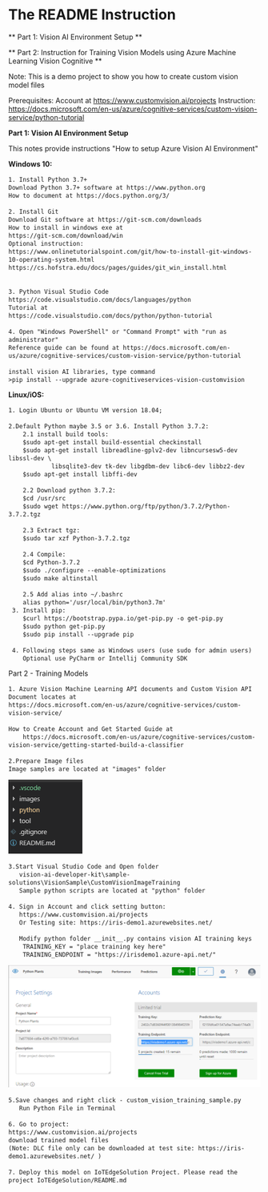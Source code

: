 
# The README Instruction

** Part 1: Vision AI Environment Setup **

** Part 2: Instruction for Training Vision Models using Azure Machine Learning Vision Cognitive **

Note: This is a demo project to show you how to create custom vision model files

Prerequisites: Account at
https://www.customvision.ai/projects
Instruction:
https://docs.microsoft.com/en-us/azure/cognitive-services/custom-vision-service/python-tutorial

**Part 1: Vision AI Environment Setup**

This notes provide instructions "How to setup Azure Vision AI Environment"

**Windows 10:**

	1. Install Python 3.7+
	Download Python 3.7+ software at https://www.python.org
	How to document at https://docs.python.org/3/
	
	2. Install Git
	Download Git software at https://git-scm.com/downloads
	How to install in windows exe at
	https://git-scm.com/download/win
	Optional instruction:
	https://www.onlinetutorialspoint.com/git/how-to-install-git-windows-10-operating-system.html
	https://cs.hofstra.edu/docs/pages/guides/git_win_install.html


	3. Python Visual Studio Code
	https://code.visualstudio.com/docs/languages/python
	Tutorial at
	https://code.visualstudio.com/docs/python/python-tutorial

	4. Open "Windows PowerShell" or "Command Prompt" with "run as administrator"
	Reference guide can be found at https://docs.microsoft.com/en-us/azure/cognitive-services/custom-vision-service/python-tutorial
	
	install vision AI libraries, type command
	>pip install --upgrade azure-cognitiveservices-vision-customvision


**Linux/iOS:**


	1. Login Ubuntu or Ubuntu VM version 18.04;

	2.Default Python maybe 3.5 or 3.6. Install Python 3.7.2:
	    2.1 install build tools:
		$sudo apt-get install build-essential checkinstall
		$sudo apt-get install libreadline-gplv2-dev libncursesw5-dev libssl-dev \
		    	libsqlite3-dev tk-dev libgdbm-dev libc6-dev libbz2-dev
		$sudo apt-get install libffi-dev
	
	    2.2 Download python 3.7.2:
		$cd /usr/src
		$sudo wget https://www.python.org/ftp/python/3.7.2/Python-3.7.2.tgz

	    2.3 Extract tgz:
		$sudo tar xzf Python-3.7.2.tgz
	
	    2.4 Compile:
		$cd Python-3.7.2
		$sudo ./configure --enable-optimizations
		$sudo make altinstall
	
	    2.5 Add alias into ~/.bashrc
		alias python='/usr/local/bin/python3.7m'
	 3. Install pip:
		$curl https://bootstrap.pypa.io/get-pip.py -o get-pip.py
		$sudo python get-pip.py
		$sudo pip install --upgrade pip
	
	 4. Following steps same as Windows users (use sudo for admin users)
		Optional use PyCharm or Intellij Community SDK

Part 2 - Training Models

	1. Azure Vision Machine Learning API documents and Custom Vision API Document locates at
	https://docs.microsoft.com/en-us/azure/cognitive-services/custom-vision-service/

	How to Create Account and Get Started Guide at
		https://docs.microsoft.com/en-us/azure/cognitive-services/custom-vision-service/getting-started-build-a-classifier
	
	2.Prepare Image files
	Image samples are located at "images" folder

![alt text](folder.PNG)


	3.Start Visual Studio Code and Open folder
	   vision-ai-developer-kit\sample-solutions\VisionSample\CustomVisionImageTraining
	   Sample python scripts are located at "python" folder

	4. Sign in Account and click setting button:
	   https://www.customvision.ai/projects
	   Or Testing site: https://iris-demo1.azurewebsites.net/

	   Modify python folder	__init__.py contains vision AI training keys
		TRAINING_KEY = "place training key here"
		TRAINING_ENDPOINT = "https://irisdemo1.azure-api.net/"

![alt text](project.PNG)


	5.Save changes and right click - custom_vision_training_sample.py
	   Run Python File in Terminal

	6. Go to project:
	https://www.customvision.ai/projects
	download trained model files
	(Note: DLC file only can be downloaded at test site: https://iris-demo1.azurewebsites.net/ )

	7. Deploy this model on IoTEdgeSolution Project. Please read the project IoTEdgeSolution/README.md
